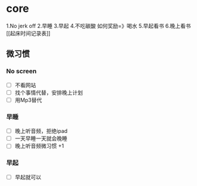 # core
1.No jerk off
2.早睡
3.早起
4.不吃碳酸 如何奖励=》喝水
5.早起看书
6.晚上看书
[[起床时间记录表]]
## 微习惯

### No screen
- [ ] 不看网站
- [ ] 找个事情代替，安排晚上计划
- [ ] 用Mp3替代

### 早睡
- [ ]  晚上听音频，拒绝ipad
- [ ] 一天早睡一天就会晚睡
- [ ] 晚上听音频微习惯 +1

### 早起

- [ ] 早起就可以